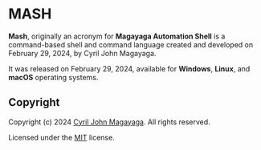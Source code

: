# MASH

**Mash**, originally an acronym for **Magayaga Automation Shell** is a command-based shell and command language created and developed on February 29, 2024, by Cyril John Magayaga.

It was released on February 29, 2024, available for **Windows**, **Linux**, and **macOS** operating systems.

## Copyright

Copyright (c) 2024 [Cyril John Magayaga](https://github.com/magayaga). All rights reserved.

Licensed under the [MIT](LICENSE) license.
